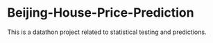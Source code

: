 # Beijing-House-Price-Prediction
This is a datathon project related to statistical testing and predictions.
